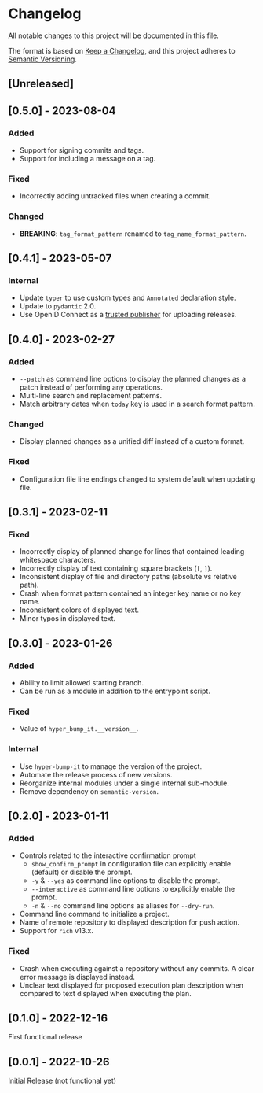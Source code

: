 # Changelog
All notable changes to this project will be documented in this file.

The format is based on [Keep a Changelog](https://keepachangelog.com/en/1.0.0/),
and this project adheres to [Semantic Versioning](https://semver.org/spec/v2.0.0.html).

## [Unreleased]

## [0.5.0] - 2023-08-04


### Added

* Support for signing commits and tags.
* Support for including a message on a tag.

### Fixed

* Incorrectly adding untracked files when creating a commit.

### Changed

* **BREAKING**: `tag_format_pattern` renamed to `tag_name_format_pattern`.

## [0.4.1] - 2023-05-07

### Internal

* Update `typer` to use custom types and `Annotated` declaration style.
* Update to `pydantic` 2.0.
* Use OpenID Connect as a [trusted publisher][trusted-publishers] for uploading releases.

## [0.4.0] - 2023-02-27

### Added

* `--patch` as command line options to display the planned changes as a patch instead of performing
    any operations.
* Multi-line search and replacement patterns.
* Match arbitrary dates when `today` key is used in a search format pattern.

### Changed

* Display planned changes as a unified diff instead of a custom format.

### Fixed

* Configuration file line endings changed to system default when updating file.

## [0.3.1] - 2023-02-11

### Fixed

* Incorrectly display of planned change for lines that contained leading whitespace characters.
* Incorrectly display of text containing square brackets (`[`, `]`).
* Inconsistent display of file and directory paths (absolute vs relative path).
* Crash when format pattern contained an integer key name or no key name.
* Inconsistent colors of displayed text.
* Minor typos in displayed text.

## [0.3.0] - 2023-01-26

### Added

* Ability to limit allowed starting branch.
* Can be run as a module in addition to the entrypoint script.

### Fixed

* Value of `hyper_bump_it.__version__`.

### Internal

* Use `hyper-bump-it` to manage the version of the project.
* Automate the release process of new versions.
* Reorganize internal modules under a single internal sub-module.
* Remove dependency on `semantic-version`.

## [0.2.0] - 2023-01-11

### Added

* Controls related to the interactive confirmation prompt
    * `show_confirm_prompt` in configuration file can explicitly enable (default) or disable the
        prompt.
    * `-y` & `--yes` as command line options to disable the prompt.
    * `--interactive` as command line options to explicitly enable the prompt.
    * `-n` & `--no` command line options as aliases for `--dry-run`.
* Command line command to initialize a project.
* Name of remote repository to displayed description for push action.
* Support for `rich` v13.x.

### Fixed

* Crash when executing against a repository without any commits. A clear error message is displayed
    instead.
* Unclear text displayed for proposed execution plan description when compared to text displayed
    when executing the plan.

## [0.1.0] - 2022-12-16

First functional release

## [0.0.1] - 2022-10-26

Initial Release (not functional yet)

[trusted-publishers]: https://docs.pypi.org/trusted-publishers/
